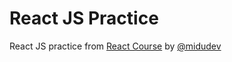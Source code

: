 # React JS Practice

React JS practice from [React Course](https://www.youtube.com/watch?v=QBLbXgeXMU8) by [@midudev](https://github.com/midudev)
